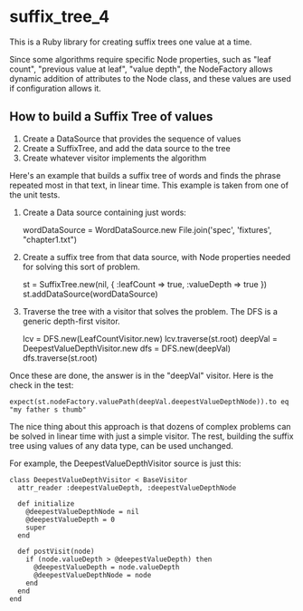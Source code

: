 # suffix_tree_4

This is a Ruby library for creating suffix trees one value at a time.

Since some algorithms require specific Node properties, such as "leaf count", "previous value at leaf",
"value depth", the NodeFactory allows dynamic addition of attributes to the Node class, and these values are
used if configuration allows it.

## How to build a Suffix Tree of values

1. Create a DataSource that provides the sequence of values
2. Create a SuffixTree, and add the data source to the tree
3. Create whatever visitor implements the algorithm

Here's an example that builds a suffix tree of words and finds the phrase repeated most in that text, in linear time.
This example is taken from one of the unit tests.

1. Create a Data source containing just words:

    wordDataSource = WordDataSource.new File.join('spec', 'fixtures', "chapter1.txt")

2. Create a suffix tree from that data source, with Node properties needed for solving this sort of problem.

    st = SuffixTree.new(nil, { :leafCount => true, :valueDepth => true })
    st.addDataSource(wordDataSource)

3. Traverse the tree with a visitor that solves the problem.  The DFS is a generic depth-first visitor.

    lcv = DFS.new(LeafCountVisitor.new)
    lcv.traverse(st.root)
    deepVal = DeepestValueDepthVisitor.new
    dfs = DFS.new(deepVal)
    dfs.traverse(st.root)

Once these are done, the answer is in the "deepVal" visitor.  Here is the check in the test:

    expect(st.nodeFactory.valuePath(deepVal.deepestValueDepthNode)).to eq "my father s thumb"

The nice thing about this approach is that dozens of complex problems can be solved in linear time with
just a simple visitor.  The rest, building the suffix tree using values of any data type, can be used unchanged.

For example, the DeepestValueDepthVisitor source is just this:

    class DeepestValueDepthVisitor < BaseVisitor
      attr_reader :deepestValueDepth, :deepestValueDepthNode

      def initialize
        @deepestValueDepthNode = nil
        @deepestValueDepth = 0
        super
      end

      def postVisit(node)
        if (node.valueDepth > @deepestValueDepth) then
          @deepestValueDepth = node.valueDepth
          @deepestValueDepthNode = node
        end
      end
    end